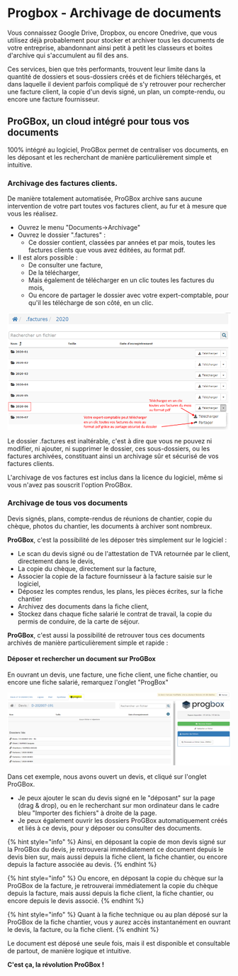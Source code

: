 # Progbox - Archivage de documents

Vous connaissez Google Drive, Dropbox, ou encore Onedrive, que vous utilisez déjà probablement pour stocker et archiver tous les documents de votre entreprise, abandonnant ainsi petit à petit les classeurs et boites d'archive qui s'accumulent au fil des ans.

Ces services, bien que très performants, trouvent leur limite dans la quantité de dossiers et sous-dossiers créés et de fichiers téléchargés, et dans laquelle il devient parfois compliqué de s'y retrouver pour rechercher une facture client, la copie d'un devis signé, un plan, un compte-rendu, ou encore une facture fournisseur.

## ProGBox, un cloud intégré pour tous vos documents

100% intégré au logiciel, ProGBox permet de centraliser vos documents, en  les déposant et  les recherchant de manière particulièrement simple et intuitive.

### Archivage des factures clients.

De manière totalement automatisée, ProGBox archive sans aucune intervention de votre part toutes vos factures client, au fur et à mesure que vous les réalisez.

* Ouvrez le menu "Documents-&gt;Archivage"
* Ouvrez le dossier ".factures" :
  * Ce dossier contient, classées par années et par mois, toutes les factures clients que vous avez éditées, au format pdf.
* Il est alors possible :
  * De consulter une facture,
  * De la télécharger,
  * Mais également de télécharger en un clic toutes les factures du mois,
  * Ou encore de partager le dossier avec votre expert-comptable, pour qu'il les télécharge de son côté, en un clic.

![](../.gitbook/assets/progbox-factures.png)

Le dossier .factures est inaltérable, c'est à dire que vous ne pouvez ni modifier, ni ajouter, ni supprimer le dossier, ces sous-dossiers, ou les factures archivées, constituant ainsi un archivage sûr et sécurisé de vos factures clients.

L'archivage de vos factures est inclus dans la licence du logiciel, même si vous n'avez pas souscrit l'option ProGBox.

### Archivage de tous vos documents

Devis signés, plans, compte-rendus de réunions de chantier, copie du chèque, photos du chantier, les documents à archiver sont nombreux.

**ProGBox**, c'est la possibilité de les déposer très simplement sur le logiciel :

* Le scan du devis signé ou de l'attestation de TVA retournée par le client, directement dans le devis,
* La copie du chèque, directement sur la facture,
* Associer la copie de la facture fournisseur à la facture saisie sur le logiciel,
* Déposez les comptes rendus, les plans, les pièces écrites, sur la fiche chantier
* Archivez des documents dans la fiche client, 
* Stockez dans chaque fiche salarié le contrat de travail, la copie du permis de conduire, de la carte de séjour.

**ProGBox**, c'est aussi la possibilité de retrouver tous ces documents archivés de manière particulièrement simple et rapide :

#### Déposer et rechercher un document sur ProGBox

En ouvrant un devis, une facture, une fiche client, une fiche chantier, ou encore une fiche salarié, remarquez l'onglet "ProgBox"

![](../.gitbook/assets/progbox.png)

Dans cet exemple, nous avons ouvert un devis, et cliqué sur l'onglet ProGBox.

* Je peux ajouter le scan du devis signé en le "déposant" sur la page \(drag & drop\), ou en le recherchant sur mon ordinateur dans le cadre bleu "Importer des fichiers" à droite de la page.
* Je peux également ouvrir les dossiers ProGBox automatiquement créés et liés à ce devis, pour y déposer ou consulter des documents.

{% hint style="info" %}
Ainsi, en déposant la copie de mon devis signé sur la ProGBox du devis, je retrouverai immédiatement ce document depuis le devis bien sur, mais aussi depuis la fiche client, la fiche chantier, ou encore depuis la facture associée au devis.
{% endhint %}

{% hint style="info" %}
Ou encore, en déposant la copie du chèque sur la ProGBox de la facture, je retrouverai immédiatement la copie du chèque depuis la facture, mais aussi depuis la fiche client, la fiche chantier, ou encore depuis le devis associé.
{% endhint %}

{% hint style="info" %}
Quant à la fiche technique ou au plan déposé sur la ProGBox de la fiche chantier, vous y aurez accès instantanément en ouvrant le devis, la facture, ou la fiche client.
{% endhint %}

Le document est déposé une seule fois, mais il est disponible et consultable de partout, de manière logique et intuitive.

**C'est ça, la révolution ProGBox !**

